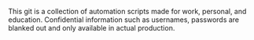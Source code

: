 This git is a collection of automation scripts made for work, personal, and education.
Confidential information such as usernames, passwords are blanked out and only available in actual production.
